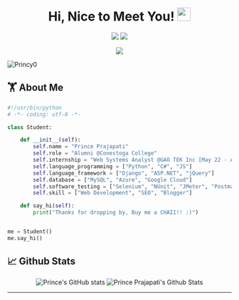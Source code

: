 <h1 align="center">
     Hi, Nice to Meet You! <img src="https://media.giphy.com/media/kEWaYdvMwTIduesqGe/giphy.gif" width="30px"/>
</h1>

<p align="center">   
  <a href="mailto:Princepn029@gmail.com" target="_blank"><img src="https://img.shields.io/badge/-Email-0D1117?style=for-the-badge&logo=gmail&logoColor=0078D4"></a>
  <a href="https://www.linkedin.com/in/princeprajapati/" target="_blank"><img src="https://img.shields.io/badge/-LinkedIn-0D1117?style=for-the-badge&logo=linkedin&logoColor=0078D4"></a>
    <!--https://dev.to/envoy_/150-badges-for-github-pnk-->
</p>

 <p align="center">
<!--  <a href="http://Princy0.github.io/" target="_blank"><img src="https://img.shields.io/badge/Portfolio-red"></a> -->
 <a href="https://github.com/Princy0/Princy0/blob/main/Prince%20Prajapati.pdf" target="_blank"><img src="https://img.shields.io/badge/Resume-blue"></a>

<p align="left"> <img src="https://komarev.com/ghpvc/?username=Princy0&label=Profile%20views&color=0e75b6&style=flat" alt="Princy0" /> </p>

## 🏋 About Me

```python
#!/usr/bin/python
# -*- coding: utf-8 -*-

class Student:

    def __init__(self):
        self.name = "Prince Prajapati"
        self.role = "Alumni @Conestoga College"
        self.internship = "Web Systems Analyst @GAO TEK Inc [May 22 - Aug 22]"
        self.language_programming = ["Python", "C#", "JS"]
        self.language_framework = ["Django", "ASP.NET", "jQuery"]
        self.database = ["MySQL", "Azure", "Google Cloud"]
        self.software_testing = ["Selenium", "NUnit", "JMeter", "Postman"]
        self.skill = ["Web Development", "SEO", "Blogger"]

    def say_hi(self):
        print("Thanks for dropping by, Buy me a CHAII!! :)")


me = Student()
me.say_hi()
```

## 📈 Github Stats

<div align="center">
    <img alt="Prince's GitHub stats" src="https://github-readme-stats.vercel.app/api?username=Princy0"/>
    <img alt="Prince Prajapati's Github Stats" src="http://github-readme-streak-stats.herokuapp.com?user=Princy0&theme=github-dark&hide_border=true&date_format=M%20j%5B%2C%20Y%5D&dates=FFFFFF&sideLabels=0078D4&currStreakLabel=0078D4&stroke=0078D4&ring=0078D4" />
  </div>

  <hr/>

</div>
